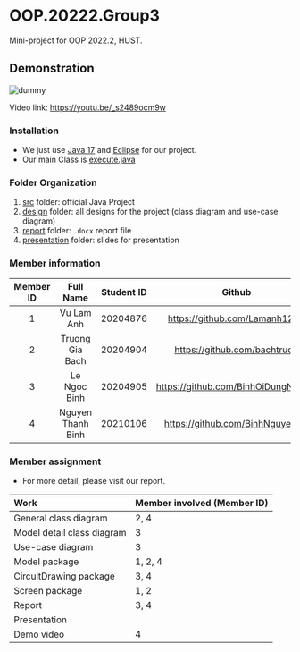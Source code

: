 OOP.20222.Group3
===
Mini-project for OOP 2022.2, HUST.

Demonstration
---
![dummy](https://github.com/BinhNguyenBG/OOP_Project/blob/dbab7554cd4bdf7cf853ff8b820755d25228ac4a/Demo.png)

Video link: https://youtu.be/_s2489ocm9w

### Installation 
-  We just use [Java 17](https://www.oracle.com/java/technologies/downloads/#java17) and [Eclipse](https://www.eclipse.org/) for our project.
-  Our main Class is [execute.java](https://github.com/BinhNguyenBG/OOP.20222.Group3/blob/main/src/execute/Execute.java)

### Folder Organization
1. [src](/src) folder: official Java Project
2. [design](/design) folder: all designs for the project (class diagram and use-case diagram)
3. [report](/report) folder: `.docx` report file
4. [presentation](/presentation) folder: slides for presentation

### Member information 

| Member ID | Full Name             | Student ID    |  Github|
| :--:|    :---:              |       :---:   | :---:|
| 1   | Vu Lam Anh        | 20204876      |https://github.com/Lamanh1234|
| 2   | Truong Gia Bach   | 20204904      |https://github.com/bachtruoq|
| 3   | Le Ngoc Binh      | 20204905      |https://github.com/BinhOiDungNghien |
| 4   | Nguyen Thanh Binh | 20210106      |https://github.com/BinhNguyenBG |

### Member assignment
* For more detail, please visit our report. 

| Work                              | Member involved (Member ID)           | 
| :--                               |    :---       |
| General class diagram             | 2, 4          |
| Model detail class diagram        | 3             |
| Use-case diagram                  | 3             |
| Model package                     | 1, 2, 4       |
| CircuitDrawing package            | 3, 4          |
| Screen package                    | 1, 2          |
| Report                            | 3, 4          |
| Presentation                      |               |
| Demo video                        | 4             |

    
